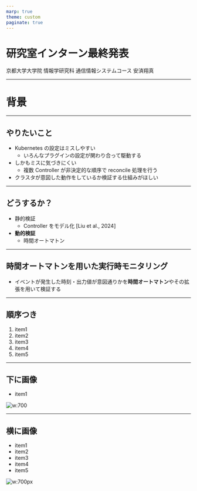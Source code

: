 ```yaml
---
marp: true
theme: custom
paginate: true
---
```


# 研究室インターン最終発表

京都大学大学院 情報学研究科
通信情報システムコース
安済翔真

---

# 背景

---

## やりたいこと

- Kubernetes の設定はミスしやすい
  - いろんなプラグインの設定が関わり合って駆動する
- しかもミスに気づきにくい
  - 複数 Controller が非決定的な順序で reconcile 処理を行う
- クラスタが意図した動作をしているか検証する仕組みがほしい

---

## どうするか？

- 静的検証
  - Controller をモデル化 [Liu et al., 2024]
- **動的検証**
  - 時間オートマトン

---

## 時間オートマトンを用いた実行時モニタリング

- イベントが発生した時刻・出力値が意図通りかを**時間オートマトン**やその拡張を用いて検証する

---

## 順序つき

1. item1
2. item2
3. item3
4. item4
5. item5

---

## 下に画像

- item1

![w:700](./images/song-list.png)

---

## 横に画像

<!--_class: side -->

- item1
- item2
- item3
- item4
- item5

![w:700px](./images/song-list.png)
